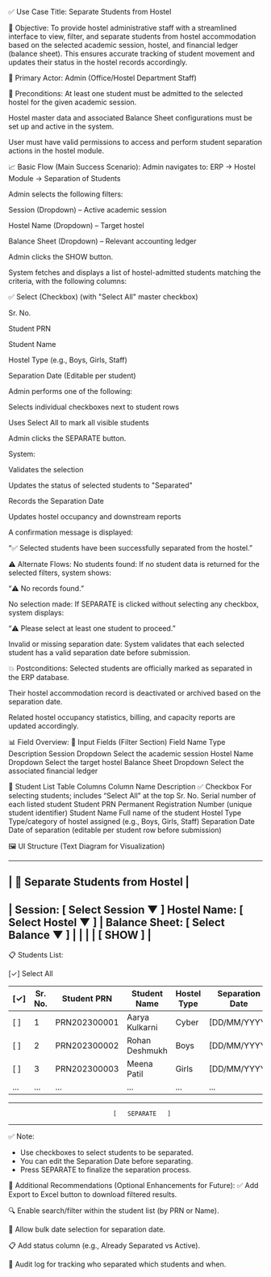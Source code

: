 ✅ Use Case Title:
Separate Students from Hostel

🎯 Objective:
To provide hostel administrative staff with a streamlined interface to view, filter, and separate students from hostel accommodation based on the selected academic session, hostel, and financial ledger (balance sheet). This ensures accurate tracking of student movement and updates their status in the hostel records accordingly.

👤 Primary Actor:
Admin (Office/Hostel Department Staff)

📌 Preconditions:
At least one student must be admitted to the selected hostel for the given academic session.

Hostel master data and associated Balance Sheet configurations must be set up and active in the system.

User must have valid permissions to access and perform student separation actions in the hostel module.

📈 Basic Flow (Main Success Scenario):
Admin navigates to:
ERP → Hostel Module → Separation of Students

Admin selects the following filters:

Session (Dropdown) – Active academic session

Hostel Name (Dropdown) – Target hostel

Balance Sheet (Dropdown) – Relevant accounting ledger

Admin clicks the SHOW button.

System fetches and displays a list of hostel-admitted students matching the criteria, with the following columns:

✅ Select (Checkbox) (with "Select All" master checkbox)

Sr. No.

Student PRN

Student Name

Hostel Type (e.g., Boys, Girls, Staff)

Separation Date (Editable per student)

Admin performs one of the following:

Selects individual checkboxes next to student rows

Uses Select All to mark all visible students

Admin clicks the SEPARATE button.

System:

Validates the selection

Updates the status of selected students to "Separated"

Records the Separation Date

Updates hostel occupancy and downstream reports

A confirmation message is displayed:

“✅ Selected students have been successfully separated from the hostel.”

⚠️ Alternate Flows:
No students found:
If no student data is returned for the selected filters, system shows:

“⚠️ No records found.”

No selection made:
If SEPARATE is clicked without selecting any checkbox, system displays:

“⚠️ Please select at least one student to proceed.”

Invalid or missing separation date:
System validates that each selected student has a valid separation date before submission.

💥 Postconditions:
Selected students are officially marked as separated in the ERP database.

Their hostel accommodation record is deactivated or archived based on the separation date.

Related hostel occupancy statistics, billing, and capacity reports are updated accordingly.

📊 Field Overview:
🔽 Input Fields (Filter Section)
Field Name	Type	Description
Session	Dropdown	Select the academic session
Hostel Name	Dropdown	Select the target hostel
Balance Sheet	Dropdown	Select the associated financial ledger

🧾 Student List Table Columns
Column Name	Description
✅ Checkbox	For selecting students; includes “Select All” at the top
Sr. No.	Serial number of each listed student
Student PRN	Permanent Registration Number (unique student identifier)
Student Name	Full name of the student
Hostel Type	Type/category of hostel assigned (e.g., Boys, Girls, Staff)
Separation Date	Date of separation (editable per student row before submission)

🖼️ UI Structure (Text Diagram for Visualization)

----------------------------------------------------------------------------------------------------------------------
|                                            📌 Separate Students from Hostel                                        |
----------------------------------------------------------------------------------------------------------------------

| Session:       [ Select Session ▼ ]   Hostel Name: [ Select Hostel ▼ ]     | Balance Sheet: [ Select Balance ▼ ]   |
|                                                                                                                    |
|                                                   [    SHOW    ]                                                   |
----------------------------------------------------------------------------------------------------------------------

📋 Students List:

[✓] Select All

| [✓]  | Sr. No. | Student PRN      | Student Name       | Hostel Type | Separation Date  |
|------|---------|------------------|--------------------|-------------|------------------|
| [ ]  |   1     | PRN202300001     | Aarya Kulkarni     | Cyber       | [DD/MM/YYYY]     |
| [ ]  |   2     | PRN202300002     | Rohan Deshmukh     | Boys        | [DD/MM/YYYY]     |
| [ ]  |   3     | PRN202300003     | Meena Patil        | Girls       | [DD/MM/YYYY]     |
| ...  |  ...    | ...              | ...                | ...         | ...              |

---------------------------------------------------------------------------------------------------------------------
                                 [   SEPARATE   ]
----------------------------------------------------------------------------------------------------------------------

✅ Note:
- Use checkboxes to select students to be separated.
- You can edit the Separation Date before separating.
- Press SEPARATE to finalize the separation process.

📌 Additional Recommendations (Optional Enhancements for Future):
✅ Add Export to Excel button to download filtered results.

🔍 Enable search/filter within the student list (by PRN or Name).

📆 Allow bulk date selection for separation date.

📋 Add status column (e.g., Already Separated vs Active).

🔐 Audit log for tracking who separated which students and when.

